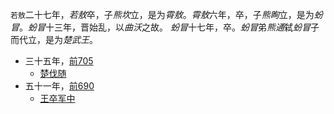 
`若敖`二十七年，*若敖*卒，子*熊坎*立，是为*霄敖*。*霄敖*六年，卒，子*熊眴*立，是为*蚡冒*。*蚡冒*十三年，晋始乱，以*曲沃*之故。
*蚡冒*十七年，卒。*蚡冒*弟*熊通*弑*蚡冒*子而代立，是为*楚武王*。

- 三十五年，[前705](公元/前750年~前701年.md)
  - [楚伐随](楚/武王/楚伐随.md)
- 五十一年，[前690](公元/前700年~前651年.md)
  - [王卒军中](楚/武王/王卒军中.md)